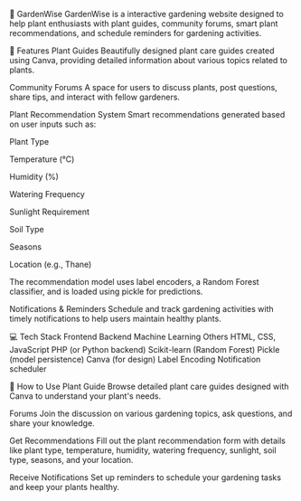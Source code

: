 🌿 GardenWise
GardenWise is a interactive gardening website designed to help plant enthusiasts with plant guides, community forums, smart plant recommendations, and schedule reminders for gardening activities.

🔧 Features
Plant Guides
Beautifully designed plant care guides created using Canva, providing detailed information about various topics related to plants.

Community Forums
A space for users to discuss plants, post questions, share tips, and interact with fellow gardeners.

Plant Recommendation System
Smart recommendations generated based on user inputs such as:

Plant Type

Temperature (°C)

Humidity (%)

Watering Frequency

Sunlight Requirement

Soil Type

Seasons

Location (e.g., Thane)

The recommendation model uses label encoders, a Random Forest classifier, and is loaded using pickle for predictions.

Notifications & Reminders
Schedule and track gardening activities with timely notifications to help users maintain healthy plants.

💻 Tech Stack
Frontend	Backend	Machine Learning	Others
HTML, CSS, JavaScript	PHP (or Python backend)	Scikit-learn (Random Forest)	Pickle (model persistence)
Canva (for design)		Label Encoding	Notification scheduler

🚀 How to Use
Plant Guide
Browse detailed plant care guides designed with Canva to understand your plant's needs.

Forums
Join the discussion on various gardening topics, ask questions, and share your knowledge.

Get Recommendations
Fill out the plant recommendation form with details like plant type, temperature, humidity, watering frequency, sunlight, soil type, seasons, and your location.

Receive Notifications
Set up reminders to schedule your gardening tasks and keep your plants healthy.
